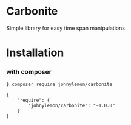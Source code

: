# Carbonite
Simple library for easy time span manipulations

# Installation
### with composer
```$ composer require johnylemon/carbonite```
```
{
    "require": {
        "johnylemon/carbonite": "~1.0.0"
    }
}
```
